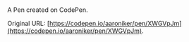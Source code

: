 # 

A Pen created on CodePen.

Original URL: [https://codepen.io/aaroniker/pen/XWGVpJm](https://codepen.io/aaroniker/pen/XWGVpJm).

